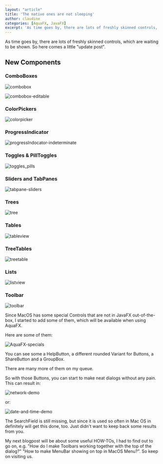 ```yaml
---
layout: "article"
title: 'The native ones are not sleeping'
author: claudine
categories: [AquaFX, JavaFX]
excerpt: 'As time goes by, there are lots of freshly skinned controls, which are waiting to be shown. So here comes a little update.'
---
```

As time goes by, there are lots of freshly skinned controls, which are waiting to be shown. So here comes a little "update post".

## New Components

### ComboBoxes

![combobox](/posts/guigarage-legacy/combobox.png)

![combobox-editable](/posts/guigarage-legacy/combobox-editable.png)

### ColorPickers

![colorpicker](/posts/guigarage-legacy/colorpicker.png)

### ProgressIndicator

![progressIndocator-indeterminate](/posts/guigarage-legacy/progressIndocator-indeterminate.png)

### Toggles & PillToggles

![toggles_pills](/posts/guigarage-legacy/toggles_pills.png)

### Sliders and TabPanes

![tabpane-sliders](/posts/guigarage-legacy/tabpane-sliders.png)

### Trees

![tree](/posts/guigarage-legacy/tree.png)

### Tables

![tableview](/posts/guigarage-legacy/tableview.png)

### TreeTables

![treetable](/posts/guigarage-legacy/treetable.png)

### Lists

![listview](/posts/guigarage-legacy/listview.png)

### Toolbar

![toolbar](/posts/guigarage-legacy/toolbar.png)

Since MacOS has some special Controls that are not in JavaFX out-of-the-box, I started to add some of them, which will be available when using AquaFX.

Here are some of them:

![AquaFX-specials](/posts/guigarage-legacy/AquaFX-specials.png)

You can see some a HelpButton, a different rounded Variant for Buttons, a ShareButton and a GroupBox.

There are many more of them on my queue.

So with those Buttons, you can start to make neat dialogs without any pain. This can result in:

![network-demo](/posts/guigarage-legacy/network-demo.png)

or:

![date-and-time-demo](/posts/guigarage-legacy/date-and-time-demo.png)

The SearchField is still missing, but since it is used so often in Mac OS in definitely will get this done, too. Just didn't want to keep back some results from you.

My next blogpost will be about some useful HOW-TOs, I had to find out to go on, e.g. "How do I make Toolbars working together with the top of the dialog?" "How to make MenuBar showing on top in MacOS Menu?". So keep on visiting us.
